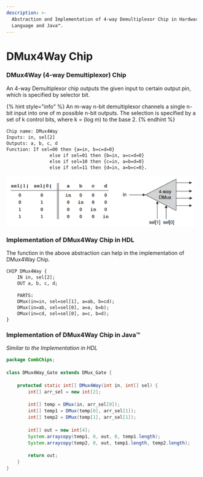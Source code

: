 ```yaml
---
description: >-
  Abstraction and Implementation of 4-way Demultiplexor Chip in Hardware Design
  Language and Java™.
---
```


# DMux4Way Chip

### DMux4Way (4-way Demultiplexor) Chip

An 4-way Demultiplexor chip outputs the given input to certain output pin, which is specified by selector bit.

{% hint style="info" %}
An m-way n-bit demultiplexor channels a single n-bit input into one of m possible n-bit outputs. The selection is specified by a set of k control bits, where k = (log m) to the base 2.
{% endhint %}

```nand2tetris-hdl
Chip name: DMux4Way
Inputs: in, sel[2]
Outputs: a, b, c, d
Function: If sel=00 then {a=in, b=c=d=0}
                else if sel=01 then {b=in, a=c=d=0}
                else if sel=10 then {c=in, a=b=d=0}
                else if sel=11 then {d=in, a=b=c=0}.
```

![Abstraction of 4-way Demultiplexor Chip - Representation and Truth Table](../.gitbook/assets/img.png)

### Implementation of DMux4Way Chip in HDL

The function in the above abstraction can help in the implementation of DMux4Way Chip.

```nand2tetris-hdl
CHIP DMux4Way {
    IN in, sel[2];
    OUT a, b, c, d;

    PARTS:
    DMux(in=in, sel=sel[1], a=ab, b=cd);
    DMux(in=ab, sel=sel[0], a=a, b=b);
    DMux(in=cd, sel=sel[0], a=c, b=d);
}
```

### Implementation of DMux4Way Chip in Java™

_Similar to the Implementation in HDL_

```java
package CombChips;

class DMux4Way_Gate extends DMux_Gate {
    
    protected static int[] DMux4Way(int in, int[] sel) {
        int[] arr_sel = new int[2];

        int[] temp = DMux(in, arr_sel[0]);
        int[] temp1 = DMux(temp[0], arr_sel[1]);
        int[] temp2 = DMux(temp[1], arr_sel[1]);

        int[] out = new int[4];
        System.arraycopy(temp1, 0, out, 0, temp1.length);
        System.arraycopy(temp2, 0, out, temp1.length, temp2.length);

        return out;
    }
}
```
